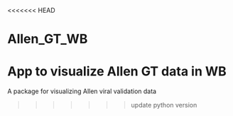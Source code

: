 <<<<<<< HEAD
# Allen_GT_WB
App to visualize Allen GT data in WB
=======
A package for visualizing Allen viral validation data
>>>>>>> update python version

